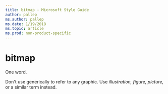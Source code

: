 ```yaml
---
title: bitmap - Microsoft Style Guide
author: pallep
ms.author: pallep
ms.date: 1/19/2018
ms.topic: article
ms.prod: non-product-specific
---
```


# bitmap

One word. 

Don't use generically to refer to any graphic. Use *illustration, figure, picture,* or a similar term instead.
